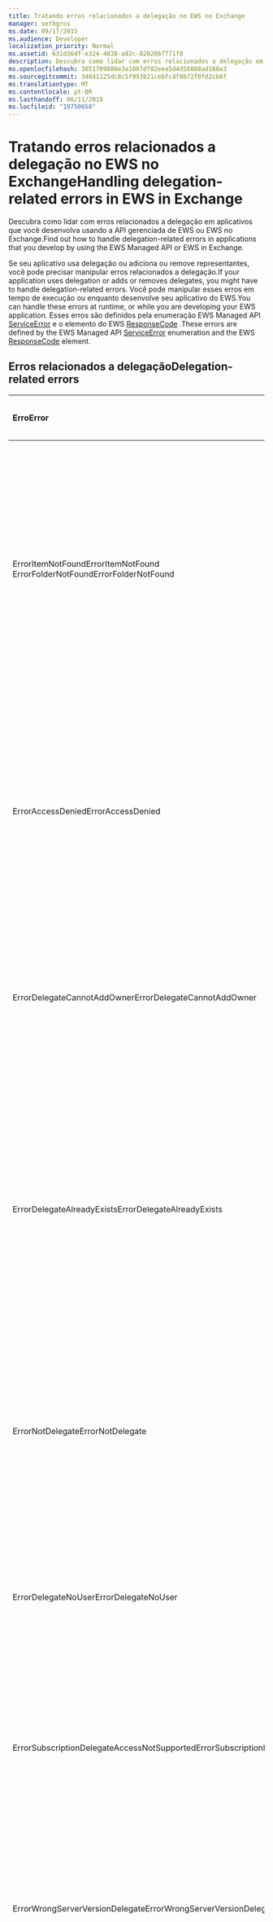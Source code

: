 ```yaml
---
title: Tratando erros relacionados a delegação no EWS no Exchange
manager: sethgros
ms.date: 09/17/2015
ms.audience: Developer
localization_priority: Normal
ms.assetid: 631d364f-e324-4838-a92c-820286f771f8
description: Descubra como lidar com erros relacionados a delegação em aplicativos que você desenvolva usando a API gerenciada de EWS ou EWS no Exchange.
ms.openlocfilehash: 3851709888e3a1087df02eea5d4d58888ad168e3
ms.sourcegitcommit: 34041125dc8c5f993b21cebfc4f8b72f0fd2cb6f
ms.translationtype: MT
ms.contentlocale: pt-BR
ms.lasthandoff: 06/11/2018
ms.locfileid: "19750658"
---
```

# <a name="handling-delegation-related-errors-in-ews-in-exchange"></a><span data-ttu-id="4fc9f-103">Tratando erros relacionados a delegação no EWS no Exchange</span><span class="sxs-lookup"><span data-stu-id="4fc9f-103">Handling delegation-related errors in EWS in Exchange</span></span>

<span data-ttu-id="4fc9f-104">Descubra como lidar com erros relacionados a delegação em aplicativos que você desenvolva usando a API gerenciada de EWS ou EWS no Exchange.</span><span class="sxs-lookup"><span data-stu-id="4fc9f-104">Find out how to handle delegation-related errors in applications that you develop by using the EWS Managed API or EWS in Exchange.</span></span>
  
<span data-ttu-id="4fc9f-105">Se seu aplicativo usa delegação ou adiciona ou remove representantes, você pode precisar manipular erros relacionados a delegação.</span><span class="sxs-lookup"><span data-stu-id="4fc9f-105">If your application uses delegation or adds or removes delegates, you might have to handle delegation-related errors.</span></span> <span data-ttu-id="4fc9f-106">Você pode manipular esses erros em tempo de execução ou enquanto desenvolve seu aplicativo do EWS.</span><span class="sxs-lookup"><span data-stu-id="4fc9f-106">You can handle these errors at runtime, or while you are developing your EWS application.</span></span> <span data-ttu-id="4fc9f-107">Esses erros são definidos pela enumeração EWS Managed API [ServiceError](http://msdn.microsoft.com/EN-US/library/microsoft.exchange.webservices.data.serviceerror%28v=exchg.80%29.aspx) e o elemento do EWS [ResponseCode](http://msdn.microsoft.com/library/4b84d670-74c9-4d6d-84e7-f0a9f76f0d93%28Office.15%29.aspx) .</span><span class="sxs-lookup"><span data-stu-id="4fc9f-107">These errors are defined by the EWS Managed API [ServiceError](http://msdn.microsoft.com/EN-US/library/microsoft.exchange.webservices.data.serviceerror%28v=exchg.80%29.aspx) enumeration and the EWS [ResponseCode](http://msdn.microsoft.com/library/4b84d670-74c9-4d6d-84e7-f0a9f76f0d93%28Office.15%29.aspx) element.</span></span> 
  
## <a name="delegation-related-errors"></a><span data-ttu-id="4fc9f-108">Erros relacionados a delegação</span><span class="sxs-lookup"><span data-stu-id="4fc9f-108">Delegation-related errors</span></span>

|<span data-ttu-id="4fc9f-109">**Erro**</span><span class="sxs-lookup"><span data-stu-id="4fc9f-109">**Error**</span></span>|<span data-ttu-id="4fc9f-110">**Ocorre quando você tenta …**</span><span class="sxs-lookup"><span data-stu-id="4fc9f-110">**Occurs when you try to…**</span></span>|<span data-ttu-id="4fc9f-111">**Manipulá-lo pelo …**</span><span class="sxs-lookup"><span data-stu-id="4fc9f-111">**Handle it by…**</span></span>|
|:-----|:-----|:-----|
|<span data-ttu-id="4fc9f-112">ErrorItemNotFound</span><span class="sxs-lookup"><span data-stu-id="4fc9f-112">ErrorItemNotFound</span></span>  <br/> <span data-ttu-id="4fc9f-113">ErrorFolderNotFound</span><span class="sxs-lookup"><span data-stu-id="4fc9f-113">ErrorFolderNotFound</span></span>  <br/> |<span data-ttu-id="4fc9f-114">Realize uma operação em uma caixa de correio, pasta ou item que você não tem acesso ao.</span><span class="sxs-lookup"><span data-stu-id="4fc9f-114">Perform an operation on a mailbox, folder, or item that you do not have access to.</span></span>  <br/> |<span data-ttu-id="4fc9f-115">Atualizando as permissões do representante para habilitá-los acessar a pasta ou o item chamando o método de API gerenciada de EWS [UpdateDelegates](http://msdn.microsoft.com/EN-US/library/microsoft.exchange.webservices.data.exchangeservice.updatedelegates%28v=exchg.80%29.aspx) ou a operação [UpdateDelegate](http://msdn.microsoft.com/library/03f618ac-ad1a-4772-9b81-c5bb0f12d6ab%28Office.15%29.aspx) EWS e, em seguida, uma nova solicitação.</span><span class="sxs-lookup"><span data-stu-id="4fc9f-115">Updating the delegate's permissions to enable them to access the folder or item by calling the [UpdateDelegates](http://msdn.microsoft.com/EN-US/library/microsoft.exchange.webservices.data.exchangeservice.updatedelegates%28v=exchg.80%29.aspx) EWS Managed API method or the [UpdateDelegate](http://msdn.microsoft.com/library/03f618ac-ad1a-4772-9b81-c5bb0f12d6ab%28Office.15%29.aspx) EWS operation, and then retrying the request.</span></span>  <br/> |
|<span data-ttu-id="4fc9f-116">ErrorAccessDenied</span><span class="sxs-lookup"><span data-stu-id="4fc9f-116">ErrorAccessDenied</span></span>  <br/> |<span data-ttu-id="4fc9f-117">Modifica um item que você não tem privilégios suficientes para modificar.</span><span class="sxs-lookup"><span data-stu-id="4fc9f-117">Modify an item that you do not have sufficient privileges to modify.</span></span>  <br/> |<span data-ttu-id="4fc9f-118">Atualizar suas permissões de representante chamando o método de API gerenciada de EWS **UpdateDelegate** ou a operação **UpdateDelegate** EWS e, em seguida, uma nova solicitação.</span><span class="sxs-lookup"><span data-stu-id="4fc9f-118">Updating your delegate permissions by calling the **UpdateDelegate** EWS Managed API method or the **UpdateDelegate** EWS operation, and then retrying the request.</span></span>  <br/> |
|<span data-ttu-id="4fc9f-119">ErrorDelegateCannotAddOwner</span><span class="sxs-lookup"><span data-stu-id="4fc9f-119">ErrorDelegateCannotAddOwner</span></span>  <br/> |<span data-ttu-id="4fc9f-120">Tentativa de adicionar o proprietário da caixa de correio como um representante para sua própria caixa de correio.</span><span class="sxs-lookup"><span data-stu-id="4fc9f-120">Attempt to add the mailbox owner as a delegate to their own mailbox.</span></span>  <br/> |<span data-ttu-id="4fc9f-121">[Adicionando um usuário diferente, como um representante](how-to-add-and-remove-delegates-by-using-ews-in-exchange.md), não é o proprietário da caixa de correio.</span><span class="sxs-lookup"><span data-stu-id="4fc9f-121">[Adding a different user as a delegate](how-to-add-and-remove-delegates-by-using-ews-in-exchange.md), not the mailbox owner.</span></span>  <br/> |
|<span data-ttu-id="4fc9f-122">ErrorDelegateAlreadyExists</span><span class="sxs-lookup"><span data-stu-id="4fc9f-122">ErrorDelegateAlreadyExists</span></span>  <br/> |<span data-ttu-id="4fc9f-123">Adicione o representante quando o delegado já existe.</span><span class="sxs-lookup"><span data-stu-id="4fc9f-123">Add the delegate when the delegate already exists.</span></span>  <br/> |<span data-ttu-id="4fc9f-124">Fazer nada, porque o delegado já existe para o proprietário da caixa de correio.</span><span class="sxs-lookup"><span data-stu-id="4fc9f-124">Doing nothing, because the delegate already exists for the mailbox owner.</span></span> <span data-ttu-id="4fc9f-125">Ou, se você está tentando alterar as permissões de um representante existente e, em seguida, use o método de **UpdateDelegates** ou a operação **UpdateDelegate** .</span><span class="sxs-lookup"><span data-stu-id="4fc9f-125">Or, if you're trying to change the permissions of an existing delegate, then use the **UpdateDelegates** method or the **UpdateDelegate** operation.</span></span>  <br/> |
|<span data-ttu-id="4fc9f-126">ErrorNotDelegate</span><span class="sxs-lookup"><span data-stu-id="4fc9f-126">ErrorNotDelegate</span></span>  <br/> |<span data-ttu-id="4fc9f-127">Modificar permissões de representante para um usuário que não tem nenhuma permissão de representante da caixa de correio.</span><span class="sxs-lookup"><span data-stu-id="4fc9f-127">Modify delegate permissions for a user who has no delegate permissions for the mailbox.</span></span>  <br/> |<span data-ttu-id="4fc9f-128">[Adicionar o usuário como um representante](how-to-add-and-remove-delegates-by-using-ews-in-exchange.md) para a caixa de correio antes de tentar atualizar ou remover suas permissões.</span><span class="sxs-lookup"><span data-stu-id="4fc9f-128">[Adding the user as a delegate](how-to-add-and-remove-delegates-by-using-ews-in-exchange.md) for the mailbox before attempting to update or remove their permissions.</span></span>  <br/> |
|<span data-ttu-id="4fc9f-129">ErrorDelegateNoUser</span><span class="sxs-lookup"><span data-stu-id="4fc9f-129">ErrorDelegateNoUser</span></span>  <br/> |<span data-ttu-id="4fc9f-130">Modificar permissões de representante para um usuário que não esteja no serviço de domínio Active Directory (AD DS).</span><span class="sxs-lookup"><span data-stu-id="4fc9f-130">Modify delegate permissions for a user who is not in Active Directory Domain Service (AD DS).</span></span>  <br/> |<span data-ttu-id="4fc9f-131">Criando o usuário no AD DS ou corrigir as informações de representante na solicitação.</span><span class="sxs-lookup"><span data-stu-id="4fc9f-131">Creating the user in AD DS, or correcting the delegate information in the request.</span></span>  <br/> |
|<span data-ttu-id="4fc9f-132">ErrorSubscriptionDelegateAccessNotSupported</span><span class="sxs-lookup"><span data-stu-id="4fc9f-132">ErrorSubscriptionDelegateAccessNotSupported</span></span>  <br/> |<span data-ttu-id="4fc9f-133">Use um representante para assinar notificações em nome do proprietário da caixa de correio.</span><span class="sxs-lookup"><span data-stu-id="4fc9f-133">Use a delegate to subscribe to notifications on behalf of the mailbox owner.</span></span>  <br/> |<span data-ttu-id="4fc9f-134">Assinatura de notificações como o proprietário da caixa de correio.</span><span class="sxs-lookup"><span data-stu-id="4fc9f-134">Subscribing to notifications as the mailbox owner.</span></span>  <br/> |
|<span data-ttu-id="4fc9f-135">ErrorWrongServerVersionDelegate</span><span class="sxs-lookup"><span data-stu-id="4fc9f-135">ErrorWrongServerVersionDelegate</span></span>  <br/> |<span data-ttu-id="4fc9f-136">Fazer uma solicitação de um delegado que tem uma versão de servidor diferente que o servidor de caixa de correio do principal.</span><span class="sxs-lookup"><span data-stu-id="4fc9f-136">Make a request from a delegate that has a different server version than the principal's mailbox server.</span></span>  <br/> |<span data-ttu-id="4fc9f-137">Usando um representante ou adicionando um representante cuja caixa de correio tem a mesma versão do servidor como o proprietário da caixa de correio.</span><span class="sxs-lookup"><span data-stu-id="4fc9f-137">Using a delegate or adding a delegate whose mailbox has the same server version as the mailbox owner.</span></span>  <br/> |
|<span data-ttu-id="4fc9f-138">ErrorMissingEmailAddress</span><span class="sxs-lookup"><span data-stu-id="4fc9f-138">ErrorMissingEmailAddress</span></span>  <br/> |<span data-ttu-id="4fc9f-139">Fazer uma solicitação usando uma conta de representante que não tem uma caixa de correio.</span><span class="sxs-lookup"><span data-stu-id="4fc9f-139">Make a request using a delegate account that does not have a mailbox.</span></span>  <br/> |<span data-ttu-id="4fc9f-140">Adicionando uma caixa de correio à conta do representante.</span><span class="sxs-lookup"><span data-stu-id="4fc9f-140">Adding a mailbox to the delegate's account.</span></span>  <br/> |
   
## <a name="see-also"></a><span data-ttu-id="4fc9f-141">Confira também</span><span class="sxs-lookup"><span data-stu-id="4fc9f-141">See also</span></span>


- [<span data-ttu-id="4fc9f-142">Acesso de representante e EWS no Exchange</span><span class="sxs-lookup"><span data-stu-id="4fc9f-142">Delegate access and EWS in Exchange</span></span>](delegate-access-and-ews-in-exchange.md)
    
- [<span data-ttu-id="4fc9f-143">Ferramentas e recursos para solucionar problemas de aplicativos do EWS do Exchange</span><span class="sxs-lookup"><span data-stu-id="4fc9f-143">Tools and resources for troubleshooting EWS applications for Exchange</span></span>](tools-and-resources-for-troubleshooting-ews-applications-for-exchange.md)
    

